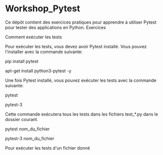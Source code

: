 # Workshop_Pytest

Ce dépôt contient des exercices pratiques pour apprendre à utiliser Pytest pour tester des applications en Python.
Exercices

Comment exécuter les tests

Pour exécuter les tests, vous devez avoir Pytest installé. Vous pouvez l'installer avec la commande suivante:

pip install pytest

apt-get install python3-pytest -y 

Une fois Pytest installé, vous pouvez exécuter les tests avec la commande suivante:

pytest

pytest-3

Cette commande exécutera tous les tests dans les fichiers test_*.py dans le dossier courant.

pytest nom_du_fichier

pytest-3 nom_du_fichier

Pour exécuter les tests d'un fichier donné
